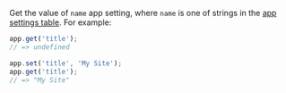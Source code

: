 Get the value of `name` app setting, where `name` is one of strings in the [app settings table](#app-settings-table). For example:

```js
app.get('title');
// => undefined

app.set('title', 'My Site');
app.get('title');
// => "My Site"
```
